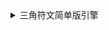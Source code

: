 <details>
<summary>三角符文简单版引擎</summary>
## <h2><b><i>这啥玩意啊？</i></b></h2><br />
### 这是我在UTE ZZ为基础开发的DRE，没错，你现在可以在UTE里制作你的刀塔伦游戏了
	 <h2><b><i>看上去没做完啊</i></b></h2><br />
	没错，因为我比较懒还有我脑袋笨的原因，里面的内容并非完全制作好，目前勉强可以制作一个遭遇战，但这个遭遇战你没法停止（
</details>

